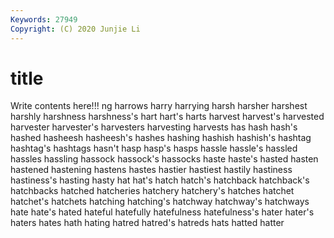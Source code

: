 ```yaml
---
Keywords: 27949
Copyright: (C) 2020 Junjie Li
---
```


# title

Write contents here!!!
ng 
harrows 
harry 
harrying 
harsh 
harsher 
harshest 
harshly
harshness 
harshness's 
hart 
hart's 
harts 
harvest 
harvest's 
harvested 
harvester 
harvester's
harvesters 
harvesting 
harvests 
has 
hash 
hash's 
hashed 
hasheesh 
hasheesh's 
hashes
hashing 
hashish 
hashish's 
hashtag 
hashtag's 
hashtags 
hasn't 
hasp 
hasp's 
hasps
hassle 
hassle's 
hassled 
hassles 
hassling 
hassock 
hassock's 
hassocks 
haste 
haste's
hasted 
hasten 
hastened 
hastening 
hastens 
hastes 
hastier 
hastiest 
hastily 
hastiness
hastiness's 
hasting 
hasty 
hat 
hat's 
hatch 
hatch's 
hatchback 
hatchback's 
hatchbacks
hatched 
hatcheries 
hatchery 
hatchery's 
hatches 
hatchet 
hatchet's 
hatchets 
hatching 
hatching's
hatchway 
hatchway's 
hatchways 
hate 
hate's 
hated 
hateful 
hatefully 
hatefulness 
hatefulness's
hater 
hater's 
haters 
hates 
hath 
hating 
hatred 
hatred's 
hatreds 
hats
hatted 
hatter 
